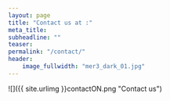 ```yaml
---
layout: page
title: "Contact us at :"
meta_title: 
subheadline: ""
teaser: 
permalink: "/contact/"
header:
    image_fullwidth: "mer3_dark_01.jpg"
---
```


![]({{ site.urlimg }}contactON.png "Contact us")


